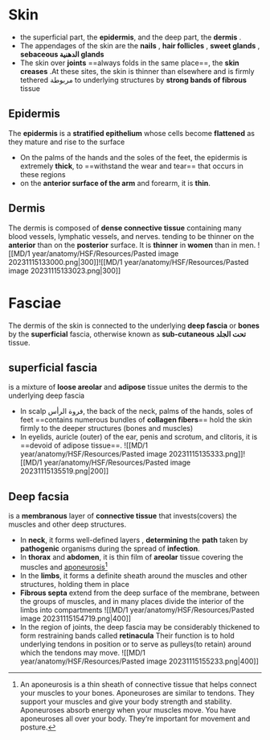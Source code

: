 # Skin 
- the superficial part, the **epidermis**, and the deep part, the **dermis** .
- The appendages of the skin are the **nails** , **hair follicles** , **sweet glands** , **sebaceous الدهنية glands** 
- The skin over **joints** ==always folds in the same place==, the **skin creases** .At these sites, the skin is thinner than elsewhere and is firmly tethered مربوطة to underlying structures by **strong bands of fibrous** tissue 


## Epidermis 
The **epidermis** is a **stratified epithelium** whose cells become **flattened** as they mature and rise to the surface 
- On the palms of the hands and the soles of the feet, the epidermis is extremely **thick**, to ==withstand the wear and tear== that occurs in these regions 
-  on the **anterior surface of the arm** and forearm, it is **thin**.
## Dermis 
The dermis is composed of **dense connective tissue** containing many blood vessels, lymphatic vessels, and nerves.
tending to be thinner on the **anterior** than on the **posterior** surface. It is **thinner** in **women** than in men.
![[MD/1 year/anatomy/HSF/Resources/Pasted image 20231115133000.png|300]]![[MD/1 year/anatomy/HSF/Resources/Pasted image 20231115133023.png|300]]


# Fasciae
The dermis of the skin is connected to the underlying **deep fascia** or **bones** by the  **superficial** fascia, otherwise known as **sub-cutaneous تحت الجلد** tissue.
## superficial fascia 
is a mixture of **loose areolar** and **adipose** tissue unites the dermis to the underlying deep fascia 
- In scalp فروة الرأس, the back of the neck, palms of the hands,  soles of  feet ==contains numerous bundles of **collagen fibers**== hold the skin firmly to the deeper structures (bones and muscles)
- In  eyelids, auricle (outer) of the ear, penis and scrotum, and clitoris, it is ==devoid of adipose tissue==.
![[MD/1 year/anatomy/HSF/Resources/Pasted image 20231115135333.png]]![[MD/1 year/anatomy/HSF/Resources/Pasted image 20231115135519.png|200]]
## Deep facsia 
 is a **membranous** layer of **connective tissue** that invests(covers) the muscles and other deep structures. 
- In **neck**, it forms well-defined layers , **determining** the **path** taken by **pathogenic** organisms during the spread of **infection**.
- In  **thorax** and **abdomen**, it is  thin film of **areolar** tissue covering the muscles and [aponeurosis](https://my.clevelandclinic.org/health/body/23407-aponeurosis)[^1]
- In the **limbs**, it forms a definite sheath around the muscles and other structures, holding them in place
- **Fibrous septa** extend from the deep surface of the membrane, between the groups of muscles, and in many places divide the interior of the limbs into compartments ![[MD/1 year/anatomy/HSF/Resources/Pasted image 20231115154719.png|400]]
- In the region of joints, the deep fascia may be considerably thickened to form restraining bands called **retinacula** Their function is to hold underlying tendons in position or to serve as pulleys(to retain) around which the tendons may move.
![[MD/1 year/anatomy/HSF/Resources/Pasted image 20231115155233.png|400]]

[^1]:An aponeurosis is a thin sheath of connective tissue that helps connect your muscles to your bones. Aponeuroses are similar to tendons. They support your muscles and give your body strength and stability. Aponeuroses absorb energy when your muscles move. You have aponeuroses all over your body. They’re important for movement and posture.
 



